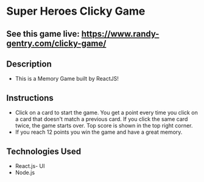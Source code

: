 # Super Heroes Clicky Game

## See this game live: https://www.randy-gentry.com/clicky-game/

## Description

* This is a Memory Game built by ReactJS!
 
## Instructions

* Click on a card to start the game. You get a point every time you click on a card that doesn't match
a previous card. If you click the same card twice, the game starts over. Top score is shown in the top right corner.
* If you reach 12 points you win the game and have a great memory.
## Technologies Used

* React.js- UI
* Node.js

